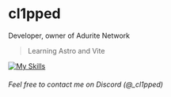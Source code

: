 # cl1pped

Developer, owner of Adurite Network

> Learning Astro and Vite

[![My Skills](https://skillicons.dev/icons?i=html,css,js,ts,astro,vite,nodejs,tailwind,pnpm,aftereffects,git,bun&perline=6)](#)
###### Feel free to contact me on Discord (@_cl1pped)

